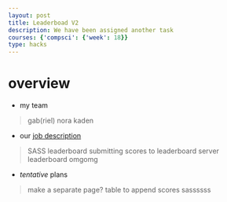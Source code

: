 ```yaml
---
layout: post
title: Leaderboad V2
description: We have been assigned another task
courses: {'compsci': {'week': 18}}
type: hacks
---
```


# overview #
- my team
> gab(riel)
> nora
> kaden

- our [job description](https://github.com/orgs/nighthawkcoders/projects/7/views/1?pane=issue&itemId=48958604)
> SASS leaderboard
> submitting scores to leaderboard
> server leaderboard omgomg

- *tentative* plans
> make a separate page? 
> table to append scores
> sassssss